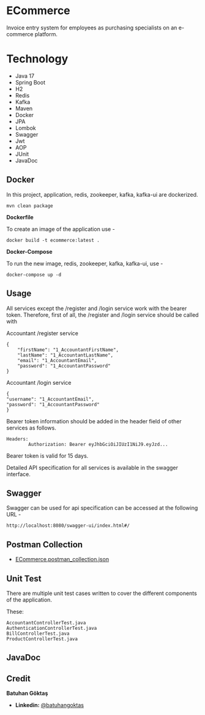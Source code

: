 ﻿# ECommerce

Invoice entry system for employees as purchasing specialists on an e-commerce platform.


# Technology

-   Java 17
-   Spring Boot
-   H2
-   Redis
-   Kafka
-   Maven
-   Docker
-   JPA
-   Lombok
-   Swagger
-   Jwt
-   AOP
-   JUnit
-   JavaDoc

## Docker

In this project, application, redis, zookeeper, kafka, kafka-ui are dockerized.
```
mvn clean package
```

**Dockerfile**

To create an image of the application use -

```
docker build -t ecommerce:latest .
```

**Docker-Compose**

To run the new image, redis, zookeeper, kafka, kafka-ui, use -

```
docker-compose up -d    
```
## Usage
All services except the /register and /login service work with the bearer token. Therefore, first of all, the /register and /login service should be called with

Accountant /register service
   

    {
        "firstName": "1_AccountantFirstName",
        "lastName": "1_AccountantLastName",
        "email": "1_AccountantEmail",
        "password": "1_AccountantPassword"
    }

Accountant /login service

    {
    "username": "1_AccountantEmail",
    "password": "1_AccountantPassword"
    }

Bearer token information should be added in the header field of other services as follows.

    Headers:
    		Authorization: Bearer eyJhbGciOiJIUzI1NiJ9.eyJzd...

Bearer token is valid for 15 days.

Detailed API specification for all services is available in the swagger interface.

## Swagger

Swagger can be used for api specification can be accessed at the following URL -

```
http://localhost:8080/swagger-ui/index.html#/
```

## Postman Collection

-   [ECommerce.postman_collection.json](https://github.com/batuhangoktas/ECommerce/blob/master/postman/ECommerce.postman_collection.json)

## Unit Test

There are multiple unit test cases written to cover the different components of the application.

These:
```
AccountantControllerTest.java
AuthenticationControllerTest.java
BillControllerTest.java
ProductControllerTest.java
```

## JavaDoc


## Credit
**Batuhan Göktaş**

 - **Linkedin:** [@batuhangoktas](https://www.linkedin.com/in/batuhan-g%C3%B6kta%C5%9F-29035aa8/)
